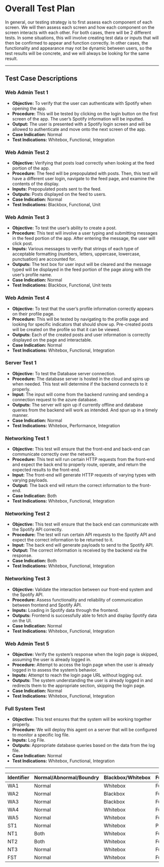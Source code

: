 # Overall Test Plan

In general, our testing strategy is to first assess each component of each screen. We will then assess each screen and how each component on the screen interacts with each other. For both cases, there will be 2 different tests. In some situations, this will involve creating test data or inputs that will then be confirmed to appear and function correctly. In other cases, the functionality and appearance may not be dynamic between users, so the test results will be concrete, and we will always be looking for the same result.

---

## Test Case Descriptions

### Web Admin Test 1

- **Objective:** To verify that the user can authenticate with Spotify when opening the app.
- **Procedure:** This will be tested by clicking on the login button on the first screen of the app. The user’s Spotify information will be inputted.
- **Output:** The user is presented with a Spotify login screen and will be allowed to authenticate and move onto the next screen of the app.
- **Case Indication:** Normal
- **Test Indications:** Whitebox, Functional, Integration

### Web Admin Test 2

- **Objective:** Verifying that posts load correctly when looking at the feed portion of the app.
- **Procedure:** The feed will be prepopulated with posts. Then, this test will have a different user login, navigate to the feed page, and examine the contents of the display.
- **Inputs:** Prepopulated posts sent to the feed.
- **Outputs:** Posts displayed on the feed to users.
- **Case Indication:** Normal
- **Test Indications:** Blackbox, Functional, Unit

### Web Admin Test 3

- **Objective:** To test the user’s ability to create a post.
- **Procedure:** This test will involve a user typing and submitting messages in the feed portion of the app. After entering the message, the user will click post.
- **Inputs:** Various messages to verify that strings of each type of acceptable formatting (numbers, letters, uppercase, lowercase, punctuation) are accounted for.
- **Outputs:** The text box for user input will be cleared and the message typed will be displayed in the feed portion of the page along with the user’s profile name.
- **Case Indication:** Normal
- **Test Indications:** Blackbox, Functional, Unit tests

### Web Admin Test 4

- **Objective:** To test that the user’s profile information correctly appears on their profile page.
- **Procedure:** This will be tested by navigating to the profile page and looking for specific indicators that should show up. Pre-created posts will be created on the profile so that it can be viewed.
- **Outputs:** Each of the created posts and user information is correctly displayed on the page and interactable.
- **Case Indication:** Normal
- **Test Indications:** Whitebox, Functional, Integration

### Server Test 1

- **Objective:** To test the Database server connection.
- **Procedure:** The database server is hosted in the cloud and spins up when needed. This test will determine if the backend connects to it properly.
- **Input:** The input will come from the backend running and sending a connection request to the azure database.
- **Outputs:** The server will spin up if currently offline and database queries from the backend will work as intended. And spun up in a timely manner.
- **Case Indication:** Normal
- **Test Indications:** Whitebox, Performance, Integration

### Networking Test 1

- **Objective:** This test will ensure that the front-end and back-end can communicate correctly over the network.
- **Procedure:** This test will run certain HTTP requests from the front-end and expect the back end to properly route, operate, and return the expected results to the front-end.
- **Input:** The front-end will generate HTTP requests of varying types with varying payloads.
- **Output:** The back end will return the correct information to the front-end.
- **Case Indication:** Both
- **Test Indications:** Whitebox, Functional, Integration

### Networking Test 2

- **Objective:** This test will ensure that the back end can communicate with the Spotify API correctly.
- **Procedure:** The test will run certain API requests to the Spotify API and expect the correct information to be returned to it.
- **Input:** The back end will generate payloads to send to the Spotify API.
- **Output:** The correct information is received by the backend via the response.
- **Case Indication:** Both
- **Test Indications:** Whitebox, Functional, Integration

### Networking Test 3

- **Objective:** Validate the interaction between our front-end system and the Spotify API.
- **Procedure:** Assess functionality and reliability of communication between frontend and Spotify API.
- **Inputs:** Loading in Spotify data through the frontend.
- **Outputs:** Frontend is successfully able to fetch and display Spotify data on the UI.
- **Case Indication:** Normal
- **Test Indications:** Whitebox, Functional, Integration

### Web Admin Test 5

- **Objective:** Verify the system’s response when the login page is skipped, assuming the user is already logged in.
- **Procedure:** Attempt to access the login page when the user is already logged in to assess the system’s behavior.
- **Inputs:** Attempt to reach the login page URL without logging out.
- **Outputs:** The system understanding the user is already logged in and redirects them to the appropriate section, skipping the login page.
- **Case Indication:** Normal
- **Test Indications:** Whitebox, Functional, Integration

### Full System Test

- **Objective:** This test ensures that the system will be working together properly.
- **Procedure:** We will deploy this agent on a server that will be configured to monitor a specific log file.
- **Inputs:** Log File.
- **Outputs:** Appropriate database queries based on the data from the log file.
- **Case Indication:** Normal
- **Test Indications:** Whitebox, Functional, Integration

---


| Identifier | Normal/Abnormal/Boundry | Blackbox/Whitebox | Functional/Performance | Unit/Integration |
| ------ | ------ | ------ | ------ | ------ |
| WA1 | Normal | Whitebox | Functional | Integration |
| WA2 | Normal | Blackbox | Functional | Unit Test |
| WA3 | Normal | Blackbox | Functional | Unit Test |
| WA4 | Normal | Whitebox | Functional | Integration |
| WA5 | Normal | Whitebox | Functional | Integration |
| ST1 | Normal | Whitebox | Performance | Integration |
| NT1 | Both | Whitebox | Functional | Integration |
| NT2 | Both | Whitebox | Functional | Integration |
| NT3 | Normal | Whitebox | Functional | Integration |
| FST | Normal | Whitebox | Functional | Integration |
